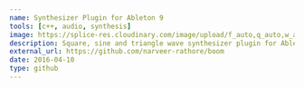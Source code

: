 ```yaml
---
name: Synthesizer Plugin for Ableton 9
tools: [c++, audio, synthesis]
image: https://splice-res.cloudinary.com/image/upload/f_auto,q_auto,w_auto/v1520870683/app-assets/daws/ableton-live.png
description: Square, sine and triangle wave synthesizer plugin for Ableton with filters.
external_url: https://github.com/narveer-rathore/boom
date: 2016-04-10
type: github
---
```

